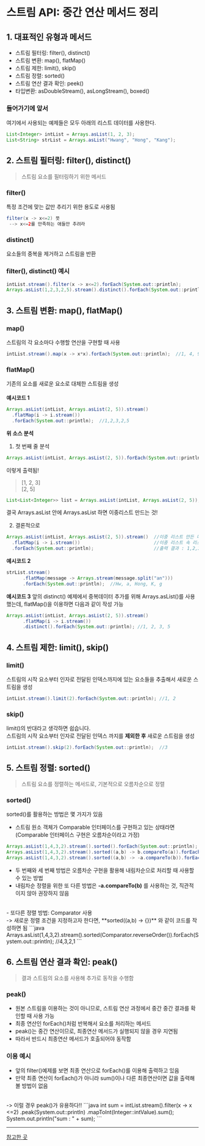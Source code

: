 # 스트림 API: 중간 연산 메서드 정리
## 1. 대표적인 유형과 메서드
- 스트림 필터링: filter(), distinct()
- 스트림 변환: map(), flatMap()
- 스트림 제한: limit(), skip()
- 스트림 정렬: sorted()
- 스트림 연산 결과 확인: peek()
- 타입변환: asDoubleStream(), asLongStream(), boxed()

### 들어가기에 앞서
여기에서 사용되는 예제들은 모두 아래의 리스트 데이터를 사용한다.
```java
List<Integer> intList = Arrays.asList(1, 2, 3);
List<String> strList = Arrays.asList("Hwang", "Hong", "Kang");
```

## 2. 스트림 필터링: filter(), distinct()
>스트림 요소를 필터링하기 위한 메서드
### filter()
특정 조건에 맞는 값만 추리기 위한 용도로 사용됨
```java
filter(x -> x<=2) 뜻
 --> x<=2를 만족하는 애들만 추려라
```
### distinct()
요소들의 중복을 제거하고 스트림을 반환

### filter(), distinct() 예시
```java
intList.stream().filter(x -> x<=2).forEach(System.out::println);           //1, 2
Arrays.asList(1,2,3,2,5).stream().distinct().forEach(System.out::println); //1,2,3,5 
```

## 3. 스트림 변환: map(), flatMap()
### map()
스트림의 각 요소마다 수행할 연산을 구현할 때 사용
```java
intList.stream().map(x -> x*x).forEach(System.out::println);  //1, 4, 9
```

### flatMap()
기존의 요소를 새로운 요소로 대체한 스트림을 생성<br><br>
**예시코드 1**
```java
Arrays.asList(intList, Arrays.asList(2, 5)).stream()
  .flatMap(i -> i.stream())
  .forEach(System.out::println);  //1,2,3,2,5
```
**위 소스 분석**
1) 첫 번째 줄 분석
```java
Arrays.asList(intList, Arrays.asList(2, 5)).forEach(System.out::println);
```
이렇게 출력됨!
>[1, 2, 3]<br>
>[2, 5]

```java
List<List<Integer>> list = Arrays.asList(intList, Arrays.asList(2, 5));
```
결국 Arrays.asList 안에 Arrays.asList 하면 이중리스트 만드는 것!

2) 결론적으로
```java
Arrays.asList(intList, Arrays.asList(2, 5)).stream()  //이중 리스트 만든 다음 스트림 부른다
  .flatMap(i -> i.stream())                           //이중 리스트 속 리스트들을 합쳤다
  .forEach(System.out::println);                      //출력 결과 : 1,2,3,2,5
```

**예시코드 2**
```java
strList.stream()
      .flatMap(message -> Arrays.stream(message.split("an")))
      .forEach(System.out::println);  //Hw, a, Hong, K, g
```

**예시코드 3**
앞의 distinct() 예제에서 중복데이터 추가를 위해 Arrays.asList()를 사용했는데,
flatMap()을 이용하면 다음과 같이 작성 가능
```java
Arrays.asList(intList, Arrays.asList(2, 5)).stream()
      .flatMap(i -> i.stream())
      .distinct().forEach(System.out::println); //1, 2, 3, 5
```

## 4. 스트림 제한: limit(), skip()
### limit()
스트림의 시작 요소부터 인자로 전달된 인덱스까지에 있는 요소들을 추출해서 새로운 스트림을 생성
```java
intList.stream().limit(2).forEach(System.out::println); //1, 2
```

### skip()
limit()의 반대라고 생각하면 쉽습니다.<br>
스트림의 시작 요소부터 인자로 전달된 인덱스 까지를 **제외한 후** 새로운 스트림을 생성
```java
intList.stream().skip(2).forEach(System.out::println);  //3
```

## 5. 스트림 정렬: sorted()
>스트림 요소를 정렬하는 메서드로, 기본적으로 오름차순으로 정렬
### sorted()
sorted()를 활용하는 방법은 몇 가지가 있음
- 스트림 원소 객체가 Comparable 인터페이스를 구현하고 있는 상태라면<br>
(Comparable 인터페이스 구현은 오름차순이라고 가정)
```java
Arrays.asList(1,4,3,2).stream().sorted().forEach(System.out::println);  //1,2,3,4
Arrays.asList(1,4,3,2).stream().sorted((a,b) -> b.compareTo(a)).forEach(System.out::println);   //4,3,2,1
Arrays.asList(1,4,3,2).stream().sorted((a,b) -> -a.compareTo(b)).forEach(System.out::println);  //4,3,2,1
```
- 두 번째와 세 번째 방법은 오름차순 구현을 활용해 내림차순으로 처리할 때 사용할 수 있는 방법
- 내림차순 정렬을 위한 또 다른 방법은 **-a.compareTo(b)** 를 사용하는 것, 직관적이지 않아 권장하지 않음
<br>
- 또다른 정렬 방법: Comparator 사용<br>
  -> 새로운 정렬 조건을 지정하고자 한다면, **sorted((a,b) -> {})** 와 같이 코드를 작성하면 됨
  ```java
  Arrays.asList(1,4,3,2).stream().sorted(Comparator.reverseOrder()).forEach(System.out::println); //4,3,2,1
  ```

## 6. 스트림 연산 결과 확인: peak()
> 결과 스트림의 요소를 사용해 추가로 동작을 수행함
### peak()
- 원본 스트림을 이용하는 것이 아니므로, 스트림 연산 과정에서 중간 중간 결과를 확인할 때 사용 가능
- 최종 연산인 forEach()처럼 반복해서 요소를 처리하는 메서드
- peak()는 중간 연산이므로, 최종연산 메서드가 실행되지 않을 경우 지연됨
- 따라서 반드시 최종연산 메서드가 호출되어야 동작함

### 이용 예시
- 앞의 filter()예제를 보면 최종 연산으로 forEach()를 이용해 출력하고 있음
- 만약 최종 연산이 forEach()가 아니라 sum()이나 다른 최종연산이면 값을 출력해볼 방법이 없음
<br>
  -> 이럴 경우 peak()가 유용하다!!
```java
int sum = intList.stream().filter(x -> x <=2)
        .peak(System.out::println)
        .mapToInt(Integer::intValue).sum();
System.out.println("sum : " + sum);
```

___
[참고한 곳](https://dinfree.com/lecture/language/112_java_10.html)
